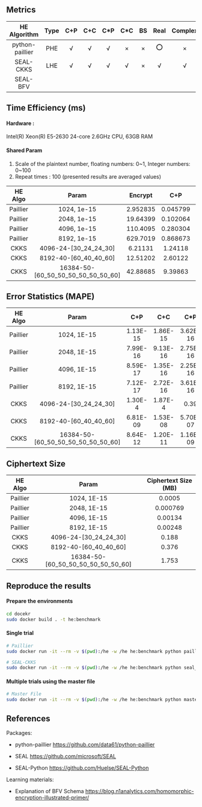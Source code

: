 ## Metrics

| HE<br />Algorithm | Type | C+P  | C+C  | C*P  | C*C  |  BS  | Real | Complex | GPU  | CPU-Multithread |
| :---------------: | :--: | :--: | :--: | :--: | :--: | :--: | :--: | :-----: | :--: | :-------------: |
|  python-paillier  | PHE  |  √   |  √   |  √   |  ×   |  ×   |  ⭕   |    ×    |  ×   |        ×        |
|     SEAL-CKKS     | LHE  |  √   |  √   |  √   |  √   |  ×   |  √   |    √    |  ×   |        ×        |
|     SEAL-BFV      |      |      |      |      |      |      |      |         |      |                 |

## Time Efficiency (ms)

#### Hardware :

Intel(R) Xeon(R) E5-2630 24-core 2.6GHz CPU, 63GB RAM

#### Shared Param

1. Scale of the plaintext number, floating numbers: 0\~1, Integer numbers: 0\~100
2. Repeat times : 100 (presented results are averaged values)

| HE Algo  |               Param                | Encrypt  |   C+P    |   C+C    |   C*P    |   C*C    | Decrypt  |
| :------: | :--------------------------------: | :------: | :------: | :------: | :------: | :------: | :------: |
| Paillier |            1024, 1e-15             | 2.952835 | 0.045799 | 0.022273 | 0.127396 |   NULL   |  0.8013  |
| Paillier |            2048, 1e-15             | 19.64399 | 0.102064 | 0.062424 | 0.39062  |   NULL   |  5.7883  |
| Paillier |            4096, 1e-15             | 110.4095 | 0.280304 | 0.203196 | 1.10679  |   NULL   | 39.08318 |
| Paillier |            8192, 1e-15             | 629.7019 | 0.868673 | 0.719323 | 3.15596  |   NULL   | 221.0439 |
|   CKKS   |       4096-24-[30_24_24_30]        | 6.21131  | 1.24118  | 0.13797  | 2.84830  | 5.27865  | 1.16159  |
|   CKKS   |       8192-40-[60_40_40_60]        | 12.51202 | 2.60122  | 0.46410  | 5.79688  | 10.99037 | 2.35254  |
|   CKKS   | 16384-50-[60_50_50_50_50_50_50_60] | 42.88685 | 9.39863  | 1.69185  | 26.73753 | 68.33356 | 13.15035 |

## Error Statistics (MAPE)

| HE Algo  |               Param                |   C+P    |   C+C    |   C*P    |   C*C    |
| :------: | :--------------------------------: | :------: | :------: | :------: | :------: |
| Paillier |            1024, 1E-15             | 1.13E-15 | 1.86E-15 | 3.62E-16 |   NULL   |
| Paillier |            2048, 1E-15             | 7.99E-16 | 9.13E-16 | 2.75E-16 |   NULL   |
| Paillier |            4096, 1E-15             | 8.59E-17 | 1.35E-16 | 2.25E-16 |   NULL   |
| Paillier |            8192, 1E-15             | 7.12E-17 | 2.72E-16 | 3.61E-16 |   NULL   |
|   CKKS   |       4096-24-[30_24_24_30]        | 1.30E-4  | 1.87E-4  |   0.39   |   1.03   |
|   CKKS   |       8192-40-[60_40_40_60]        | 6.81E-09 | 1.53E-08 | 5.70E-07 | 5.55E-07 |
|   CKKS   | 16384-50-[60_50_50_50_50_50_50_60] | 8.64E-12 | 1.20E-11 | 1.16E-09 | 9.69E-10 |

## Ciphertext Size

| HE Algo  |               Param                | Ciphertext Size (MB) |
| :------: | :--------------------------------: | :------------------: |
| Paillier |            1024, 1E-15             |        0.0005        |
| Paillier |            2048, 1E-15             |       0.000769       |
| Paillier |            4096, 1E-15             |       0.00134        |
| Paillier |            8192, 1E-15             |       0.00248        |
|   CKKS   |       4096-24-[30_24_24_30]        |        0.188         |
|   CKKS   |       8192-40-[60_40_40_60]        |        0.376         |
|   CKKS   | 16384-50-[60_50_50_50_50_50_50_60] |        1.753         |

## Reproduce the results

#### Prepare the environments

```bash
cd docekr
sudo docker build . -t he:benchmark
```

#### Single trial

```bash
# Paillier
sudo docker run -it --rm -v $(pwd):/he -w /he he:benchmark python paillier.py

# SEAL-CKKS
sudo docker run -it --rm -v $(pwd):/he -w /he he:benchmark python seal_ckks.py
```

#### Multiple trials using the master file

```bash
# Master File
sudo docker run -it --rm -v $(pwd):/he -w /he he:benchmark python master.py
```

## References

Packages:

- python-paillier https://github.com/data61/python-paillier

- SEAL https://github.com/microsoft/SEAL
- SEAL-Python  https://github.com/Huelse/SEAL-Python

Learning materials:

- Explanation of BFV Schema https://blog.n1analytics.com/homomorphic-encryption-illustrated-primer/
